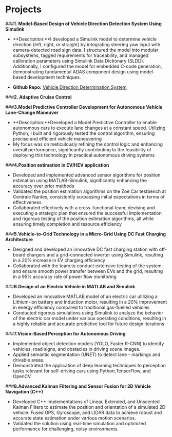 # Projects

###**1. Model-Based Design of Vehicle Direction Detection System Using Simulink**

- **Description:**I developed a Simulink model to determine vehicle direction (left, right, or straight) by integrating steering yaw input with camera-detected road sign data. I structured the model into modular subsystems, tagged requirements for traceability, and managed calibration parameters using Simulink Data Dictionary (SLDD). Additionally, I configured the model for embedded C-code generation, demonstrating fundamental ADAS component design using model-based development techniques.

- **Github Repo:** [Vehicle Direction Determination System](https://github.com/BhargaviM0729/Vehicle-Direction-Detection-System)

###**2. Adaptive Cruise Control**


###**3.Model Predictive Controller Development for Autonomous Vehicle Lane-Change Maneuver**
- **Description:**Developed a Model Predictive Controller to enable autonomous cars to execute lane changes at a constant speed. Utilizing Python, I built and rigorously tested the control algorithm, ensuring precise and efficient vehicle maneuvering
- My focus was on meticulously refining the control logic and enhancing overall performance, significantly contributing to the feasibility of deploying this technology in practical autonomous driving systems


###**4.Position estimation in EV/HEV application**
- Developed and implemented advanced sensor algorithms for position estimation using MATLAB-Simulink, significantly enhancing the accuracy over prior methods
- Validated the position estimation algorithms on the Zoe Car testbench at Centrale Nantes, consistently surpassing initial expectations in terms of effectiveness
- Collaborated effectively with a cross-functional team, devising and executing a strategic plan that ensured the successful implementation and rigorous testing of the position estimation algorithms, all while ensuring timely completion and resource efficiency


###**5.Vehicle-to-Grid Technology in a Micro-Grid Using DC Fast Charging Architecture**
- Designed and developed an innovative DC fast charging station with off-board chargers and a grid-connected inverter using Simulink, resulting in a 20% increase in EV charging efficiency
- Collaborated with the team to conduct extensive testing of the system and ensure smooth power transfer between EVs and the grid, resulting in a 95% accuracy rate of power flow monitoring


###**6.Design of an Electric Vehicle in MATLAB and Simulink**

- Developed an innovative MATLAB model of an electric car utilizing a Lithium-ion battery and Induction motor, resulting in a 20% improvement in energy efficiency compared to traditional gas-fuelled vehicles 
- Conducted rigorous simulations using Simulink to analyze the behavior of the electric car model under various operating conditions, resulting in a highly reliable and accurate predictive tool for future design iterations

###**7.Vision-Based Perception for Autonomous Driving**
- Implemented object detection models (YOLO, Faster R-CNN) to identify vehicles, road signs, and obstacles in driving scene images.
- Applied semantic segmentation (UNET) to detect lane - markings and drivable areas.
- Demonstrated the application of deep learning techniques to perception tasks relevant for self-driving cars using Python,TensorFlow, and OpenCV.
  
###**8.Advanced Kalman Filtering and Sensor Fusion for 2D Vehicle Navigation (C++)**
- Developed C++ implementations of Linear, Extended, and
Unscented Kalman Filters to estimate the position and orientation of a simulated 2D vehicle.
Fused GPS, Gyroscope, and LIDAR data to achieve robust and accurate state estimation under various motion scenarios.
- Validated the solution using real-time simulation and optimized performance for challenging, noisy environments.